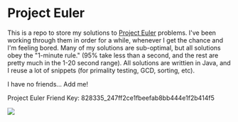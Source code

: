 # Project Euler
This is a repo to store my solutions to [Project Euler](https://projecteuler.net/about) problems. I've been working
through them in order for a while, whenever I get the chance and I'm feeling
bored. Many of my solutions are sub-optimal, but all solutions obey the "1-minute rule."
(95% take less than a second, and the rest are pretty much in the 1-20 second range).
All solutions are writtien in Java, and I reuse a lot of snippets (for primality testing,
GCD, sorting, etc).

I have no friends... Add me!

Project Euler Friend Key: 828335_247ff2ce1fbeefab8bb444e1f2b414f5

![](https://projecteuler.net/profile/Dextt.png)